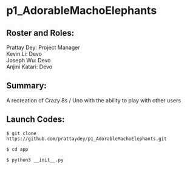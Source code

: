 # p1_AdorableMachoElephants
## Roster and Roles:
Prattay Dey:  Project Manager  
Kevin Li:  Devo  
Joseph Wu:  Devo  
Anjini Katari:  Devo
## Summary:
A recreation of Crazy 8s / Uno with the ability to play with other users

## Launch Codes:
```
$ git clone https://github.com/prattaydey/p1_AdorableMachoElephants.git
```
```
$ cd app
```
```
$ python3 __init__.py
```